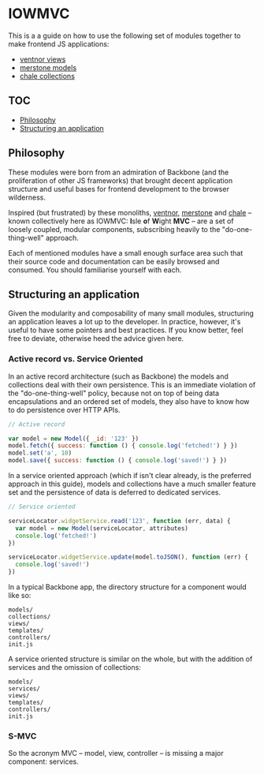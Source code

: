 # IOWMVC

This is a a guide on how to use the following set of modules together to make
frontend JS applications:

- [ventnor views][ventnor]
- [merstone models][merstone]
- [chale collections][chale]

## TOC

- [Philosophy](#philosophy)
- [Structuring an application](#structuring-an-application)

## Philosophy

These modules were born from an admiration of Backbone (and the proliferation
of other JS frameworks) that brought decent application structure and useful
bases for frontend development to the browser wilderness.

Inspired (but frustrated) by these monoliths, [ventnor][ventnor], [merstone][merstone]
and [chale][chale] – known collectively here as IOWMVC: **I**sle **o**f **W**ight
**MVC** – are a set of loosely coupled, modular components, subscribing heavily
to the "do-one-thing-well" approach.

Each of mentioned modules have a small enough surface area such that their source
code and documentation can be easily browsed and consumed. You should familiarise
yourself with each.

## Structuring an application

Given the modularity and composability of many small modules, structuring an
application leaves a lot up to the developer. In practice, however, it's useful
to have some pointers and best practices. If you know better, feel free to deviate,
otherwise heed the advice given here.

### Active record vs. Service Oriented

In an active record architecture (such as Backbone) the models and collections deal with their own persistence. This is an immediate violation of the "do-one-thing-well" policy, because not on top of being data encapsulations and an ordered set of models, they also have to know how to do persistence over HTTP APIs.

```js
// Active record

var model = new Model({ _id: '123' })
model.fetch({ success: function () { console.log('fetched!') } })
model.set('a', 10)
model.save({ success: function () { console.log('saved!') } })
```

In a service oriented approach (which if isn't clear already, is the preferred approach in this guide), models and collections have a much smaller feature set and the persistence of data is deferred to dedicated services.

```js
// Service oriented

serviceLocator.widgetService.read('123', function (err, data) {
  var model = new Model(serviceLocator, attributes)
  console.log('fetched!')
})

serviceLocator.widgetService.update(model.toJSON(), function (err) {
  console.log('saved!')
})
```

In a typical Backbone app, the directory structure for a component would like so:

```
models/
collections/
views/
templates/
controllers/
init.js
```

A service oriented structure is similar on the whole, but with the addition of services and the omission of collections:

```
models/
services/
views/
templates/
controllers/
init.js
```

### S-MVC

So the acronym MVC – model, view, controller – is missing a major component: services.

[ventnor]: https://github.com/bengourley/ventnor
[merstone]: https://github.com/bengourley/merstone
[chale]: https://github.com/bengourley/chale
